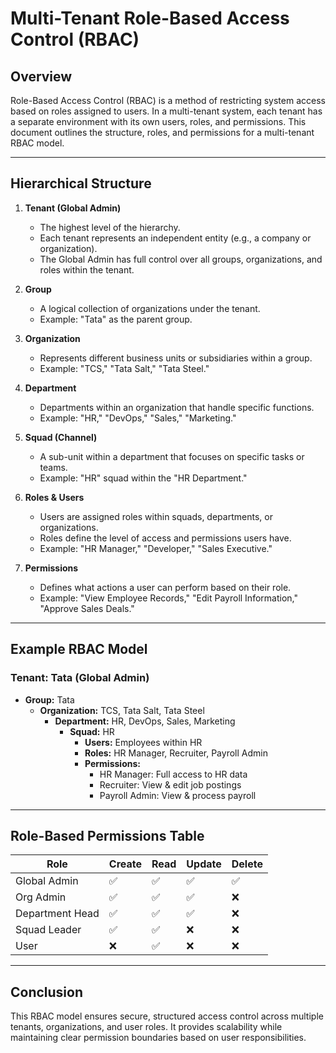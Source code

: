 # Multi-Tenant Role-Based Access Control (RBAC)

## Overview

Role-Based Access Control (RBAC) is a method of restricting system access based on roles assigned to users. In a multi-tenant system, each tenant has a separate environment with its own users, roles, and permissions. This document outlines the structure, roles, and permissions for a multi-tenant RBAC model.

---

## Hierarchical Structure

1. **Tenant (Global Admin)**
   - The highest level of the hierarchy.
   - Each tenant represents an independent entity (e.g., a company or organization).
   - The Global Admin has full control over all groups, organizations, and roles within the tenant.

2. **Group**
   - A logical collection of organizations under the tenant.
   - Example: "Tata" as the parent group.

3. **Organization**
   - Represents different business units or subsidiaries within a group.
   - Example: "TCS," "Tata Salt," "Tata Steel."

4. **Department**
   - Departments within an organization that handle specific functions.
   - Example: "HR," "DevOps," "Sales," "Marketing."

5. **Squad (Channel)**
   - A sub-unit within a department that focuses on specific tasks or teams.
   - Example: "HR" squad within the "HR Department."

6. **Roles & Users**
   - Users are assigned roles within squads, departments, or organizations.
   - Roles define the level of access and permissions users have.
   - Example: "HR Manager," "Developer," "Sales Executive."

7. **Permissions**
   - Defines what actions a user can perform based on their role.
   - Example: "View Employee Records," "Edit Payroll Information," "Approve Sales Deals."

---

## Example RBAC Model

### **Tenant: Tata (Global Admin)**

- **Group:** Tata
  - **Organization:** TCS, Tata Salt, Tata Steel
    - **Department:** HR, DevOps, Sales, Marketing
      - **Squad:** HR
        - **Users:** Employees within HR
        - **Roles:** HR Manager, Recruiter, Payroll Admin
        - **Permissions:**
          - HR Manager: Full access to HR data
          - Recruiter: View & edit job postings
          - Payroll Admin: View & process payroll

---

## Role-Based Permissions Table

| Role            | Create | Read | Update | Delete |
|----------------|--------|------|--------|--------|
| Global Admin   | ✅     | ✅   | ✅     | ✅     |
| Org Admin      | ✅     | ✅   | ✅     | ❌     |
| Department Head| ✅     | ✅   | ✅     | ❌     |
| Squad Leader   | ✅     | ✅   | ❌     | ❌     |
| User           | ❌     | ✅   | ❌     | ❌     |

---

## Conclusion

This RBAC model ensures secure, structured access control across multiple tenants, organizations, and user roles. It provides scalability while maintaining clear permission boundaries based on user responsibilities.
